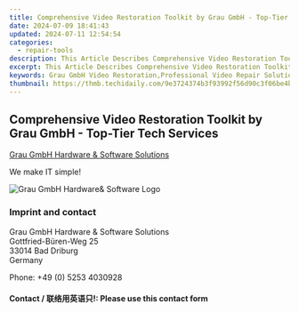 ```yaml
---
title: Comprehensive Video Restoration Toolkit by Grau GmbH - Top-Tier Tech Services
date: 2024-07-09 18:41:43
updated: 2024-07-11 12:54:54
categories:
  - repair-tools
description: This Article Describes Comprehensive Video Restoration Toolkit by Grau GmbH - Top-Tier Tech Services
excerpt: This Article Describes Comprehensive Video Restoration Toolkit by Grau GmbH - Top-Tier Tech Services
keywords: Grau GmbH Video Restoration,Professional Video Repair Solutions,High-Definition Video Restoration Tools,Video Enhancement Software by Grau GmbH,Advanced Video Restoration Services,Video Quality Improvement Tech,Grau GmbH's Video Repair Software Suite
thumbnail: https://thmb.techidaily.com/9e3724374b3f93992f56d90c3f06be4bddda301db6e3204484fdd608537b1478.png
---
```


## Comprehensive Video Restoration Toolkit by Grau GmbH - Top-Tier Tech Services

[Grau GmbH Hardware & Software Solutions](https://main.grauonline.de/)

We make IT simple!

![Grau GmbH Hardware& Software Logo](https://main.grauonline.de/wp-content/uploads/2021/05/output-onlinepngtools.png)

### Imprint and contact

 Grau GmbH Hardware & Software Solutions  
 Gottfried-Büren-Weg 25  
 33014 Bad Driburg  
 Germany

Phone: +49 (0) 5253 4030928

#### Contact / 联络用英语只!: Please use this contact form

<ins class="adsbygoogle"
     style="display:block"
     data-ad-format="autorelaxed"
     data-ad-client="ca-pub-7571918770474297"
     data-ad-slot="1223367746"></ins>



<ins class="adsbygoogle"
     style="display:block"
     data-ad-client="ca-pub-7571918770474297"
     data-ad-slot="8358498916"
     data-ad-format="auto"
     data-full-width-responsive="true"></ins>
